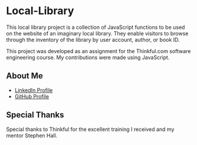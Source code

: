 # Local-Library

This local library project is a collection of JavaScript functions to be used on the website of an imaginary local library. They enable visitors to browse through the inventory of the library by user account, author, or book ID. 

This project was developed as an assignment for the Thinkful.com software engineering course. My contributions were made using JavaScript.


## About Me

* [LinkedIn Profile](https://www.linkedin.com/in/david-arvidson/)
* [GitHub Profile](https://github.com/DavidxArvidson)

## Special Thanks

Special thanks to Thinkful for the excellent training I received and my mentor Stephen Hall.
